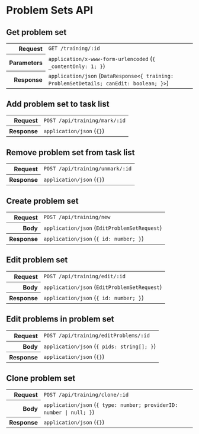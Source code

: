 # Problem Sets API

## Get problem set

<table>
  <tr>
    <th align="right">Request</th>
    <td><code>GET /training/:id</code></td>
  </tr>
  <tr>
    <th align="right">Parameters</th>
    <td><code>application/x-www-form-urlencoded</code> (<code>{ _contentOnly: 1; }</code>)</td>
  </tr>
  <tr>
    <th align="right">Response</th>
    <td><code>application/json</code> (<code>DataResponse&lt;{ training: ProblemSetDetails; canEdit: boolean; }&gt;</code>)</td>
  </tr>
</table>

## Add problem set to task list

<table>
  <tr>
    <th align="right">Request</th>
    <td><code>POST /api/training/mark/:id</code></td>
  </tr>
  <tr>
    <th align="right">Response</th>
    <td><code>application/json</code> (<code>{}</code>)</td>
  </tr>
</table>

## Remove problem set from task list

<table>
  <tr>
    <th align="right">Request</th>
    <td><code>POST /api/training/unmark/:id</code></td>
  </tr>
  <tr>
    <th align="right">Response</th>
    <td><code>application/json</code> (<code>{}</code>)</td>
  </tr>
</table>

## Create problem set

<table>
  <tr>
    <th align="right">Request</th>
    <td><code>POST /api/training/new</code></td>
  </tr>
  <tr>
    <th align="right">Body</th>
    <td><code>application/json</code> (<code>EditProblemSetRequest</code>)</td>
  </tr>
  <tr>
    <th align="right">Response</th>
    <td><code>application/json</code> (<code>{ id: number; }</code>)</td>
  </tr>
</table>

## Edit problem set

<table>
  <tr>
    <th align="right">Request</th>
    <td><code>POST /api/training/edit/:id</code></td>
  </tr>
  <tr>
    <th align="right">Body</th>
    <td><code>application/json</code> (<code>EditProblemSetRequest</code>)</td>
  </tr>
  <tr>
    <th align="right">Response</th>
    <td><code>application/json</code> (<code>{ id: number; }</code>)</td>
  </tr>
</table>

## Edit problems in problem set

<table>
  <tr>
    <th align="right">Request</th>
    <td><code>POST /api/training/editProblems/:id</code></td>
  </tr>
  <tr>
    <th align="right">Body</th>
    <td><code>application/json</code> (<code>{ pids: string[]; }</code>)</td>
  </tr>
  <tr>
    <th align="right">Response</th>
    <td><code>application/json</code> (<code>{}</code>)</td>
  </tr>
</table>

## Clone problem set

<table>
  <tr>
    <th align="right">Request</th>
    <td><code>POST /api/training/clone/:id</code></td>
  </tr>
  <tr>
    <th align="right">Body</th>
    <td><code>application/json</code> (<code>{ type: number; providerID: number | null; }</code>)</td>
  </tr>
  <tr>
    <th align="right">Response</th>
    <td><code>application/json</code> (<code>{}</code>)</td>
  </tr>
</table>
